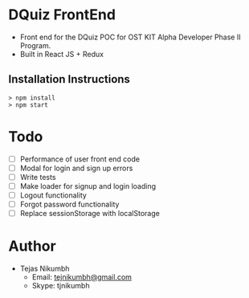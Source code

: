 # DQuiz FrontEnd
- Front end for the DQuiz POC for OST KIT Alpha Developer Phase II Program.
- Built in React JS + Redux

## Installation Instructions
```
> npm install
> npm start
```
# Todo
- [ ] Performance of user front end code
- [ ] Modal for login and sign up errors
- [ ] Write tests
- [ ] Make loader for signup and login loading
- [ ] Logout functionality
- [ ] Forgot password functionality
- [ ] Replace sessionStorage with localStorage

# Author
- Tejas Nikumbh
  - Email: tejnikumbh@gmail.com
  - Skype: tjnikumbh
